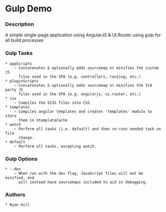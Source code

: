 Gulp Demo
=========

### Description
A simple single-page application using AngularJS & UI.Router using gulp for all build processes

### Gulp Tasks
	* appScripts
		~ Concatenates & optionally adds sourcemap or minifies the custom JS
		  files used in the SPA (e.g. controllers, routing, etc.)
	* pluginScripts
		~ Concatenates & optionally adds sourcemap or minifies the 3rd party JS
		  files used in the SPA (e.g. angularjs, ui.router, etc.)
	* css
		~ Compiles the SCSS files into CSS
	* templates
		~ Compiles angular templates and creates 'templates' module to store
		  them in $templateCache
	* watch
		~ Perform all tasks (i.e. default) and then re-runs needed task on file
		  change.
	* default
		~ Perform all tasks, excepting watch.

### Gulp Options
	* --dev
		~ When run with the dev flag, JavaScript files will not be minified, and
		  will instead have sourcemaps included to aid in debugging.


### Authors
	* Ryan Hill
